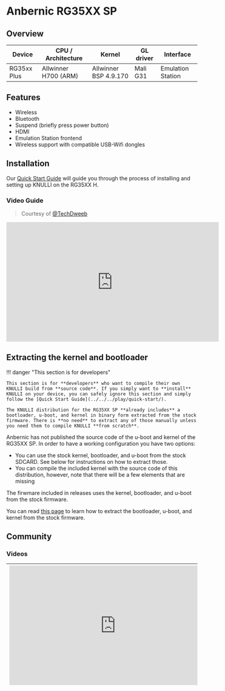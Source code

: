 # Anbernic RG35XX SP

## Overview

| Device | CPU / Architecture | Kernel | GL driver | Interface |
| -- | -- | -- | -- | -- |
| RG35xx Plus | Allwinner H700 (ARM) | Allwinner BSP 4.9.170 | Mali G31 | Emulation Station |

## Features

* Wireless
* Bluetooth
* Suspend (briefly press power button)
* HDMI
* Emulation Station frontend
* Wireless support with compatible USB-Wifi dongles

## Installation

Our [Quick Start Guide](../../../play/quick-start/) will guide you through the process of installing and setting up KNULLI on the RG35XX H.

### Video Guide

> Courtesy of [@TechDweeb](https://www.youtube.com/@TechDweeb)
<iframe width="560" height="315" src="https://www.youtube.com/embed/MVPUu2BWuqw?si=icEWARXRxd9oB1DC" title="YouTube video player" frameborder="0" allow="accelerometer; autoplay; clipboard-write; encrypted-media; gyroscope; picture-in-picture; web-share" allowfullscreen></iframe>

## Extracting the kernel and bootloader

!!! danger "This section is for developers"

    This section is for **developers** who want to compile their own KNULLI build from **source code**. If you simply want to **install** KNULLI on your device, you can safely ignore this section and simply follow the [Quick Start Guide](../../../play/quick-start/).
    
    The KNULLI distribution for the RG35XX SP **already includes** a bootloader, u-boot, and kernel in binary form extracted from the stock firmware. There is **no need** to extract any of those manually unless you need them to compile KNULLI **from scratch**.

Anbernic has not published the source code of the u-boot and kernel of the RG35XX SP. In order to have a working configuration you have two options:

* You can use the stock kernel, bootloader, and u-boot from the stock SDCARD. See below for instructions on how to extract those. 
* You can compile the included kernel with the source code of this distribution, however, note that there will be a few elements that are missing

The firwmare included in releases uses the kernel, bootloader, and u-boot from the stock firmware.

You can read [this page](../../guides/h700-firmware-extract.md) to learn how to extract the bootloader, u-boot, and kernel from the stock firmware.

## Community

### Videos

| <iframe width="560" height="315" src="https://www.youtube.com/embed/0Du0SmGCb-Y?si=VxvtjPDPbfjY5W4J" title="YouTube video player" frameborder="0" allow="accelerometer; autoplay; clipboard-write; encrypted-media; gyroscope; picture-in-picture; web-share" referrerpolicy="strict-origin-when-cross-origin" allowfullscreen></iframe> | <iframe width="560" height="315" src="https://www.youtube.com/embed/0M1fYSOhwZ4?si=rhVM8sOm8Xhto1uo" title="YouTube video player" frameborder="0" allow="accelerometer; autoplay; clipboard-write; encrypted-media; gyroscope; picture-in-picture; web-share" allowfullscreen></iframe> |
| -- | -- |
